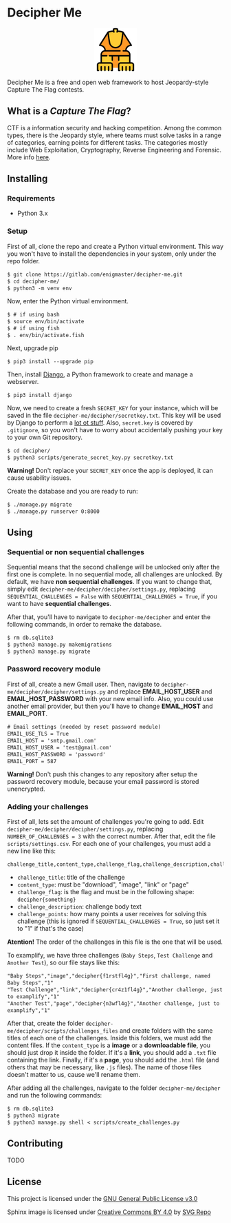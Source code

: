 # Decipher Me

<p align="center">
        <img src=img/sphinx_logo.png height=100px>
</p>

Decipher Me is a free and open web framework to host Jeopardy-style Capture The
Flag contests.

## What is a _Capture The Flag_?

CTF is a information security and hacking competition. Among the common types,
there is the Jeopardy style, where teams must solve tasks in a
range of categories, earning points for different tasks. The categories
mostly include Web Exploitation, Cryptography, Reverse Engineering and
Forensic. More info [here](https://ctftime.org/ctf-wtf/).

## Installing

### Requirements

- Python 3.x

### Setup

First of all, clone the repo and create a Python virtual environment. This way
you won't have to install the dependencies in your system, only under the repo
folder.

```shell
$ git clone https://gitlab.com/enigmaster/decipher-me.git
$ cd decipher-me/
$ python3 -m venv env
```

Now, enter the Python virtual environment.

```shell
$ # if using bash
$ source env/bin/activate
$ # if using fish
$ . env/bin/activate.fish
```

Next, upgrade pip

```shell
$ pip3 install --upgrade pip
```

Then, install [Django](https://www.djangoproject.com/), a Python framework to
create and manage a webserver.

```shell
$ pip3 install django
```

Now, we need to create a fresh `SECRET_KEY` for your instance, which will be
saved in the file `decipher-me/decipher/secretkey.txt`. This key will be used by
Django to perform a [lot ot stuff](https://docs.djangoproject.com/en/2.1/ref/settings/#std:setting-SECRET_KEY).
Also, `secret.key` is covered by `.gitignore`, so you won't have to worry about
accidentally pushing your key to your own Git repository.

```shell
$ cd decipher/
$ python3 scripts/generate_secret_key.py secretkey.txt
```

**Warning!** Don't replace your `SECRET_KEY` once the app is deployed, it can
cause usability issues.

Create the database and you are ready to run:

```shell
$ ./manage.py migrate
$ ./manage.py runserver 0:8000
```

## Using

### Sequential or non sequential challenges

Sequential means that the second challenge will be unlocked only after the first
one is complete. In no sequential mode, all challenges are unlocked.  By default,
we have <b>non sequential challenges</b>. If you want to change that, simply
edit `decipher-me/decipher/decipher/settings.py`, replacing
`SEQUENTIAL_CHALLENGES = False` with `SEQUENTIAL_CHALLENGES = True`, if you want
to have <b>sequential challenges</b>.

After that, you'll have to navigate to `decipher-me/decipher` and enter the
following commands, in order to remake the database.

```
$ rm db.sqlite3
$ python3 manage.py makemigrations
$ python3 manage.py migrate
```

### Password recovery module

First of all, create a new Gmail user. Then, navigate to
`decipher-me/decipher/decipher/settings.py` and replace <b>EMAIL_HOST_USER</b>
and <b>EMAIL_HOST_PASSWORD</b> with your new email info. Also, you could use
another email provider, but then you'll have to change <b>EMAIL_HOST</b> and
<b>EMAIL_PORT</b>.

```
# Email settings (needed by reset password module)
EMAIL_USE_TLS = True
EMAIL_HOST = 'smtp.gmail.com'
EMAIL_HOST_USER = 'test@gmail.com'
EMAIL_HOST_PASSWORD = 'password'
EMAIL_PORT = 587
```

**Warning!** Don't push this changes to any repository after setup the password
recovery module, because your email password is stored unencrypted.

### Adding your challenges

First of all, lets set the amount of challenges you're going to add. Edit
`decipher-me/decipher/decipher/settings.py`, replacing `NUMBER_OF_CHALLENGES =
3` with the correct number. After that, edit the file
`scripts/settings.csv`. For each one of your challenges, you must add a new line
like this:

```
challenge_title,content_type,challenge_flag,challenge_description,challenge_points
```

* `challenge_title`: title of the challenge
* `content_type`: must be "download", "image", "link" or "page"
* `challenge_flag`: is the flag and must be in the following shape: `decipher{something}`
* `challenge_description`: challenge body text
* `challenge_points`: how many points a user receives for solving this challenge
(this is ignored if `SEQUENTIAL_CHALLENGES = True`, so just set it to "1" if
that's the case)

**Atention!** The order of the challenges in this file is the one that will be
used.

To examplify, we have three challenges (`Baby Steps`, `Test Challenge` and
`Another Test`), so our file stays like this:

```
"Baby Steps","image","decipher{f1rstfl4g}","First challenge, named Baby Steps","1"
"Test Challenge","link","decipher{cr4z1fl4g}","Another challenge, just to examplify","1"
"Another Test","page","decipher{n3wfl4g}","Another challenge, just to examplify","1"
```

After that, create the folder `decipher-me/decipher/scripts/challenges_files`
and create folders with the same titles of each one of the challenges. Inside
this folders, we must add the content files. If the `content_type` is a
<b>image</b> or a <b>downloadable file</b>, you should just drop it inside the
folder. If it's a <b>link</b>, you should add a `.txt` file containing the
link. Finally, if it's a <b>page</b>, you should add the `.html` file (and
others that may be necessary, like `.js` files). The name of those files doesn't
matter to us, cause we'll rename them.


After adding all the challenges, navigate to the folder
`decipher-me/decipher` and run the following commands:

```
$ rm db.sqlite3
$ python3 migrate
$ python3 manage.py shell < scripts/create_challenges.py
```


## Contributing

TODO

## License

This project is licensed under the
[GNU General Public License v3.0](https://gitlab.com/enigmaster/decipher-me/blob/master/LICENSE)

Sphinx image is licensed under
[Creative Commons BY 4.0](https://creativecommons.org/licenses/by/4.0/) by
[SVG Repo](https://www.svgrepo.com)
